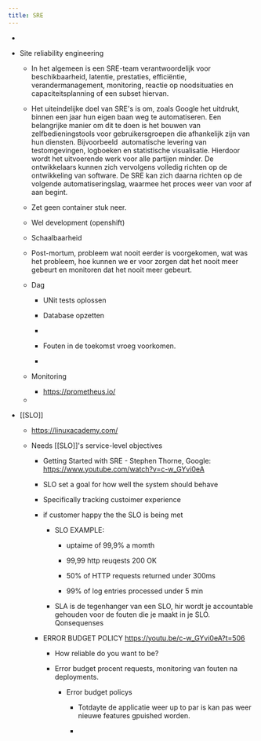 ```yaml
---
title: SRE
---
```


- 

- Site reliability engineering
	 - In het algemeen is een SRE-team verantwoordelijk voor beschikbaarheid, latentie, prestaties, efficiëntie, verandermanagement, monitoring, reactie op noodsituaties en capaciteitsplanning of een subset hiervan.

	 - Het uiteindelijke doel van SRE's is om, zoals Google het uitdrukt, binnen een jaar hun eigen baan weg te automatiseren. Een belangrijke manier om dit te doen is het bouwen van zelfbedieningstools voor gebruikersgroepen die afhankelijk zijn van hun diensten. Bijvoorbeeld  automatische levering van testomgevingen, logboeken en statistische visualisatie. Hierdoor wordt het uitvoerende werk voor alle partijen minder. De ontwikkelaars kunnen zich vervolgens volledig richten op de ontwikkeling van software. De SRE kan zich daarna richten op de volgende automatiseringslag, waarmee het proces weer van voor af aan begint.

	 - Zet geen container stuk neer.

	 - Wel development (openshift)

	 - Schaalbaarheid

	 - Post-mortum, probleem wat nooit eerder is voorgekomen, wat was het probleem, hoe kunnen we er voor zorgen dat het nooit meer gebeurt en monitoren dat het nooit meer gebeurt.

	 - Dag
		 - UNit tests oplossen

		 - Database opzetten

		 - 

		 - Fouten in de toekomst vroeg voorkomen.

		 - 

	 - Monitoring
		 - https://prometheus.io/

	 - 

- [[SLO]]
	 - https://linuxacademy.com/

	 - Needs [[SLO]]'s service-level objectives 
		 - Getting Started with SRE - Stephen Thorne, Google: https://www.youtube.com/watch?v=c-w_GYvi0eA

		 - SLO set a goal for how well the system should behave

		 - Specifically tracking custoimer experience

		 - if customer happy the the SLO is being met 
			 - SLO EXAMPLE:
				 - uptaime of 99,9% a momth

				 - 99,99 http reuqests 200 OK

				 - 50% of HTTP requests returned under 300ms

				 - 99% of log entries processed under 5 min

			 - SLA is de tegenhanger van een SLO, hir wordt je accountable gehouden voor de fouten die je maakt in je SLO. Qonsequenses

		 - ERROR  BUDGET POLICY https://youtu.be/c-w_GYvi0eA?t=506
			 - How reliable do you want to be?

			 - Error budget procent requests, monitoring van fouten na deployments.
				 - Error budget policys
					 - Totdayte de applicatie weer up to par is kan pas weer nieuwe features gpuished worden.

					 - 
